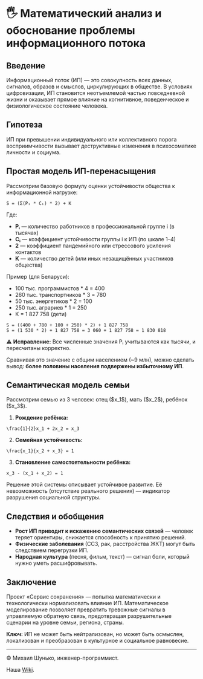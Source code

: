 # 🖐️ Математический анализ и обоснование проблемы информационного потока


## Введение

Информационный поток (ИП) — это совокупность всех данных, сигналов, образов и смыслов, циркулирующих в обществе. В условиях цифровизации, ИП становится неотъемлемой частью повседневной жизни и оказывает прямое влияние на когнитивное, поведенческое и физиологическое состояние человека.

## Гипотеза

ИП при превышении индивидуального или коллективного порога восприимчивости вызывает деструктивные изменения в психосоматике личности и социума.

## Простая модель ИП-перенасыщения

Рассмотрим базовую формулу оценки устойчивости общества к информационной нагрузке:

```
S = (Σ(Pᵢ * Cᵢ) * 2) + K
```

Где:

- **Pᵢ** — количество работников в профессиональной группе i (в тысячах)
- **Cᵢ** — коэффициент устойчивости группы i к ИП (по шкале 1–4)
- **2** — коэффициент пандемийного или стрессового усиления контактов
- **K** — количество детей (или иных незащищённых участников общества)

Пример (для Беларуси):

- 100 тыс. программистов \* 4 = 400
- 260 тыс. транспортников \* 3 = 780
- 50 тыс. энергетиков \* 2 = 100
- 250 тыс. аграриев \* 1 = 250
- K = 1 827 758 (дети)

```
S = ((400 + 780 + 100 + 250) * 2) + 1 827 758
S = (1 530 * 2) + 1 827 758 = 3 060 + 1 827 758 = 1 830 818
```

⚠️ **Исправление:** Все численные значения Pᵢ учитываются как тысячи, и пересчитаны корректно.

Сравнивая это значение с общим населением (\~9 млн), можно сделать вывод: **более половины населения подвержены избыточному ИП**.

## Семантическая модель семьи

Рассмотрим семью из 3 человек: отец (\$x\_1\$), мать (\$x\_2\$), ребёнок (\$x\_3\$).

1. **Рождение ребёнка:**

```
\frac{1}{2}x_1 + 2x_2 = x_3
```

2. **Семейная устойчивость:**

```
\frac{x_1}{x_2 + x_3} = 1
```

3. **Становление самостоятельности ребёнка:**

```
x_3 - (x_1 + x_2) = 1
```

Решение этой системы описывает устойчивое развитие. Её невозможность (отсутствие реального решения) — индикатор разрушения социальной структуры.

## Следствия и обобщения

- **Рост ИП приводит к искажению семантических связей** — человек теряет ориентиры, снижается способность к принятию решений.
- **Физические заболевания** (ССЗ, рак, расстройства ЖКТ) могут быть следствием перегрузки ИП.
- **Народная культура** (песня, фильм, текст) — сигнал боли, который нужно уметь расшифровывать.

## Заключение

Проект «Сервис сохранения» — попытка математически и технологически нормализовать влияние ИП. Математическое моделирование позволяет превратить тревожные сигналы в управляемую обратную связь, предотвращая разрушительные сценарии на уровне семьи, региона, страны.

**Ключ:** ИП не может быть нейтрализован, но может быть осмыслен, локализован и преобразован в культурное и социальное равновесие.

---

© Михаил Шунько, инженер-программист.

Наша [Wiki](https://github.com/mshunko101/mind_preservation_service/wiki/Дорожная-карта).
